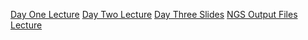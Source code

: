 [Day One Lecture](http://figshare.com/s/2a28258a77d111e5a23c06ec4bbcf141)
[Day Two Lecture](http://figshare.com/s/9c77e7d877d111e5a23c06ec4bbcf141)
[Day Three Slides](http://figshare.com/s/bbd083d877d111e5a72906ec4bbcf141)
[NGS Output Files Lecture](http://figshare.com/s/e1922a3c77d011e589f006ec4bbcf141)


